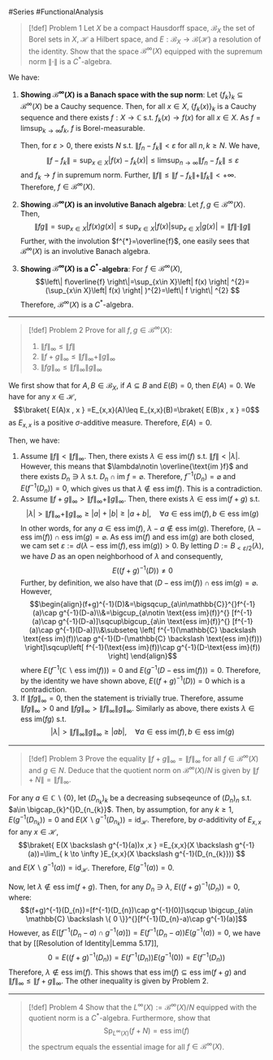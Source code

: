 #Series #FunctionalAnalysis 
> [!def] Problem 1
> Let $X$ be a compact Hausdorff space, $\mathcal{B}_{X}$ the set of Borel sets in $X$, $\mathcal{H}$ a Hilbert space, and $E:\mathcal{B}_{X}\to \mathcal{B}(\mathcal{H})$ a resolution of the identity.
> Show that the space $\mathcal{B}^\infty(X)$ equipped with the supremum norm $\|\cdot\|$ is a $C^{*}$-algebra.

We have:
1. **Showing $\mathcal{B}^\infty(X)$ is a Banach space with the sup norm**:
	Let $\{ f_{k} \}_{k}\subseteq \mathcal{B}^\infty(X)$ be a Cauchy sequence. Then, for all $x\in X$, $\{ f_{k}(x) \}_{k}$ is a Cauchy sequence and there exists $f:X\to \mathbb{C}$ s.t. $f_{k}(x)\to f(x)$ for all $x\in X$. As $f=\limsup_{ k \to \infty }f_{k}$, $f$ is Borel-measurable. 
	
	Then, for $\varepsilon>0$, there exists $N$ s.t. $\left\| f_{n}-f_{k} \right\|<\varepsilon$ for all $n,k\geq N$. We have, $$\left\| f-f_{k} \right\| =\sup_{x\in X}\left|f(x)-f_{k}(x)  \right|\leq \limsup_{ n \to \infty } \left\| f_{n}-f_{k} \right\| \leq \varepsilon $$and $f_{k}\to f$ in supremum norm. Further, $\|f\|\leq\|f-f_{k}\|+\|f_{k}\|<+\infty$. Therefore, $f\in \mathcal{B}^\infty(X)$.
2. **Showing $\mathcal{B}^\infty(X)$ is an involutive Banach algebra**:
	Let $f,g\in \mathcal{B}^\infty(X)$. Then, $$\left\| fg \right\| =\sup_{x\in X}\left| f(x)g(x) \right| \leq \sup_{x\in X}\left| f(x) \right| \sup_{x\in X}\left| g(x) \right|=\|f\|\cdot \|g\| $$Further, with the involution $f^{*}=\overline{f}$, one easily sees that $\mathcal{B}^\infty(X)$ is an involutive Banach algebra.
3. **Showing $\mathcal{B}^\infty(X)$ is a $C^{*}$-algebra**:
	For $f\in\mathcal{B}^\infty(X)$,$$\left\| f\overline{f} \right\|=\sup_{x\in X}\left| f(x) \right| ^{2}=(\sup_{x\in X}\left| f(x) \right| )^{2}=\left\| f \right\| ^{2} $$
 	Therefore, $\mathcal{B}^\infty(X)$ is a $C^{*}$-algebra.
---
> [!def] Problem 2
> Prove for all $f,g\in \mathcal{B}^\infty(X)$:
> 1. $\|f\|_{\infty}\leq\|f\|$
> 2. $\|f+g\|_{\infty}\leq\|f\|_{\infty}+\|g\|_{\infty}$
> 3. $\|fg\|_{\infty}\leq\|f\|_{\infty}\|g\|_{\infty}$

We first show that for $A,B\in \mathcal{B}_{X}$, if $A\subseteq B$ and $E(B)=0$, then $E(A)=0$. We have for any $x\in \mathcal{H}$, $$\braket{ E(A)x , x } =E_{x,x}(A)\leq E_{x,x}(B)=\braket{ E(B)x , x } =0$$as $E_{x,x}$ is a positive $\sigma$-additive measure. Therefore, $E(A)=0$. 


Then, we have:
1. Assume $\|f\|<\|f\|_{\infty}$. Then, there exists $\lambda\in \text{ess im}(f)$ s.t. $\|f\|<\left| \lambda \right|$. However, this means that $\lambda\notin \overline{\text{im }f}$ and there exists $D_{n}\ni \lambda$ s.t. $D_{n}\cap \text{im }f=\varnothing$. Therefore, $f^{-1}(D_{n})=\varnothing$ and $E(f^{-1}(D_{n}))=0$, which gives us that $\lambda\notin \text{ess im}(f)$. This is a contradiction.
2. Assume $\|f+g\|_{\infty}>\|f\|_{\infty}+\|g\|_{\infty}$. Then, there exists $\lambda\in \text{ess im}(f+g)$ s.t. $$\left| \lambda \right|>\|f\|_{\infty}+\|g\|_{\infty}\geq \left| a \right| +\left| b \right|\geq \left| a+b \right| ,\quad \forall a\in \text{ess im}(f),b\in \text{ess im}(g) $$In other words, for any $a\in \text{ess im}(f)$, $\lambda-a\notin \text{ess im}(g)$. Therefore, $(\lambda-\text{ess im}(f))\cap \text{ess im}(g)=\varnothing$. As $\text{ess im}(f)$ and $\text{ess im}(g)$ are both closed, we cam set $\varepsilon:=d(\lambda-\text{ess im}(f),\text{ess im}(g))>0$. By letting $D:=B_{<\varepsilon / 2}(\lambda)$, we have $D$ as an open neighborhood of $\lambda$ and consequently, $$E((f+g)^{-1}(D))\neq 0$$Further, by definition, we also have that $(D-\text{ess im}(f))\cap \text{ess im}(g)=\varnothing$. However, $$\begin{align}(f+g)^{-1}(D)&=\bigsqcup_{a\in\mathbb{C}}^{}f^{-1}(a)\cap g^{-1}(D-a)\\&=\bigcup_{a\notin \text{ess im}(f)}^{} [f^{-1}(a)\cap g^{-1}(D-a)]\sqcup\bigcup_{a\in \text{ess im}(f)}^{} [f^{-1}(a)\cap g^{-1}(D-a)]\\&\subseteq \left[ f^{-1}(\mathbb{C} \backslash \text{ess im}(f))\cap g^{-1}(D-(\mathbb{C} \backslash \text{ess im}(f))) \right]\sqcup\left[ f^{-1}(\text{ess im}(f))\cap g^{-1}(D-\text{ess im}(f)) \right] \end{align}$$where $E(f^{-1}(\mathbb{C} \backslash \text{ess im}(f)))=0$ and $E(g^{-1}(D-\text{ess im}(f)))=0$. Therefore, by the identity we have shown above, $E((f+g)^{-1}(D))=0$ which is a contradiction.
3. If $\|fg\|_{\infty}=0$, then the statement is trivially true. Therefore, assume $\|fg\|_{\infty}>0$ and $\|fg\|_{\infty}>\|f\|_{\infty}\|g\|_{\infty}$. Similarly as above, there exists $\lambda\in \text{ess im}(fg)$ s.t. $$\left| \lambda \right| >\left\| f \right\| _{\infty}\left\| g \right\| _{\infty}\geq \left| a  b \right|,\quad \forall a\in \text{ess im}(f),b\in \text{ess im}(g)$$
---
> [!def] Problem 3
> Prove the equality $\|f+g\|_{\infty}=\|f\|_{\infty}$ for all $f\in \mathcal{B}^\infty(X)$ and $g\in N$. Deduce that the quotient norm on $\mathcal{B}^\infty(X) / N$ is given by $\|f+N\|=\|f\|_{\infty}$.

For any $a\in \mathbb{C} \backslash \{ 0 \}$, let $(D_{n_{k}})_{k}$ be a decreasing subseqeunce of $(D_{n})_{n}$ s.t. $a\in \bigcap_{k}^{}D_{n_{k}}$. Then, by assumption, for any $k\geq 1$, $E(g^{-1}(D_{n_{k}}))=0$ and $E(X \backslash g^{-1}( D_{n_{k}}))=\text{id}_{\mathcal{H}}$. Therefore, by $\sigma$-additivity of $E_{x,x}$ for any $x\in \mathcal{H}$, $$\braket{ E(X \backslash g^{-1}(a))x ,x  } =E_{x,x}(X \backslash g^{-1}(a))=\lim_{ k \to \infty }E_{x,x}(X \backslash g^{-1}(D_{n_{k}})) $$and $E(X \backslash g^{-1}(a))=\text{id}_{\mathcal{H}}$. Therefore, $E(g^{-1}(a))=0$. 

Now, let $\lambda\notin \text{ess im}(f+g)$. Then, for any $D_{n}\ni \lambda$, $E((f+g)^{-1}(D_{n}))=0$, where: $$(f+g)^{-1}(D_{n})=[f^{-1}(D_{n})\cap g^{-1}(0)]\sqcup \bigcup_{a\in \mathbb{C} \backslash \{ 0 \}}^{}[f^{-1}(D_{n}-a)\cap g^{-1}(a)]$$However, as $E([f^{-1}(D_{n}-a)\cap g^{-1}(a)])=E(f^{-1}(D_{n}-a))E(g^{-1}(a))=0$, we have that by [[Resolution of Identity|Lemma 5.17]], $$0=E((f+g)^{-1}(D_{n}))=E(f^{-1}(D_{n}))E(g^{-1}(0))=E(f^{-1}(D_{n}))$$Therefore, $\lambda\notin \text{ess im}(f)$. This shows that $\text{ess im}(f)\subseteq\text{ess im}(f+g)$ and $\|f\|_{\infty}\leq\|f+g\|_{\infty}$. The other inequality is given by Problem 2. 



---
> [!def] Problem 4
> Show that the $L^\infty(X):=\mathcal{B}^\infty(X) / N$ equipped with the quotient norm is a $C^{*}$-algebra. Furthermore, show that $$\text{Sp}_{L^\infty(X)}(f+N)=\text{ess im}(f)$$the spectrum equals the essential image for all $f\in \mathcal{B}^\infty(X)$.

